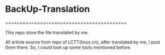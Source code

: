 # BackUp-Translation
==========================================


This repo store the file translated by me.

All article source from repo of LCTT(linux.cn), after translated by me, I post them there. So, I could look up some tools mentioned before.


